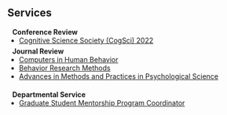 ## Services

<h4 style="margin:0 10px 0;">Conference Review</h4>
<ul style="margin:0 0 5px;">
  <li><a href="http://cvpr2023.thecvf.com/"><autocolor>Cognitive Science Society (CogSci) 2022</autocolor></a></li>
</ul>

<h4 style="margin:0 10px 0;">Journal Review</h4>
<ul style="margin:0 0 20px;">
  <li><a href="https://www.sciencedirect.com/journal/computers-in-human-behavior"><autocolor>Computers in Human Behavior</autocolor></a></li>
  <li><a href="https://www.springer.com/journal/11263"><autocolor>Behavior Research Methods</autocolor></a></li>
  <li><a href="https://www.psychologicalscience.org/publications/ampps"><autocolor>Advances in Methods and Practices in Psychological Science</autocolor></a></li>
</ul>

<h4 style="margin:0 10px 0;">Departmental Service</h4>
<ul style="margin:0 0 5px;">
  <li><a href="https://dornsife.usc.edu/psyc/gasp/"><autocolor>Graduate Student Mentorship Program Coordinator</autocolor></a></li>
</ul>
